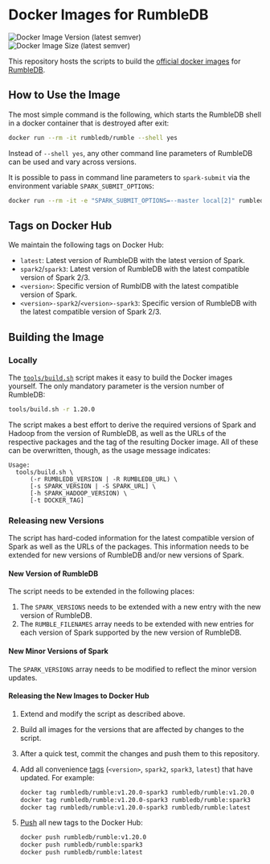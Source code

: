 # Docker Images for RumbleDB

![Docker Image Version (latest semver)](https://img.shields.io/docker/v/rumbledb/rumble?sort=semver)
![Docker Image Size (latest semver)](https://img.shields.io/docker/image-size/rumbledb/rumble?sort=semver)

This repository hosts the scripts to build the [official docker images](https://hub.docker.com/repository/docker/rumbledb/rumble) for [RumbleDB](https://rumbledb.org/).

## How to Use the Image

The most simple command is the following, which starts the RumbleDB shell in a docker container that is destroyed after exit:

```bash
docker run --rm -it rumbledb/rumble --shell yes
```

Instead of `--shell yes`, any other command line parameters of RumbleDB can be used and vary across versions.

It is possible to pass in command line parameters to `spark-submit` via the environment variable `SPARK_SUBMIT_OPTIONS`:

```bash
docker run --rm -it -e "SPARK_SUBMIT_OPTIONS=--master local[2]" rumbledb/rumble --shell yes
```

## Tags on Docker Hub

We maintain the following tags on Docker Hub:

* `latest`: Latest version of RumbleDB with the latest version of Spark.
* `spark2`/`spark3`: Latest version of RumbleDB with the latest compatible version of Spark 2/3.
* `<version>`: Specific version of RumblDB with the latest compatible version of Spark.
* `<version>-spark2`/`<version>-spark3`: Specific version of RumbleDB with the latest compatible version of Spark 2/3.

## Building the Image

### Locally

The [`tools/build.sh`](tools/build.sh) script makes it easy to build the Docker images yourself. The only mandatory parameter is the version number of RumbleDB:

```bash
tools/build.sh -r 1.20.0
```

The script makes a best effort to derive the required versions of Spark and Hadoop from the version of RumbleDB, as well as the URLs of the respective packages and the tag of the resulting Docker image. All of these can be overwritten, though, as the usage message indicates:

```
Usage:
  tools/build.sh \
      (-r RUMBLEDB_VERSION | -R RUMBLEDB_URL) \
      [-s SPARK_VERSION | -S SPARK_URL] \
      [-h SPARK_HADOOP_VERSION) \
      [-t DOCKER_TAG]
```

### Releasing new Versions

The script has hard-coded information for the latest compatible version of Spark as well as the URLs of the packages. This information needs to be extended for new versions of RumbleDB and/or new versions of Spark.

#### New Version of RumbleDB

The script needs to be extended in the following places:

1. The `SPARK_VERSIONS` needs to be extended with a new entry with the new version of RumbleDB.
1. The `RUMBLE_FILENAMES` array needs to be extended with new entries for each version of Spark supported by the new version of RumbleDB.

#### New Minor Versions of Spark

The `SPARK_VERSIONS` array needs to be modified to reflect the minor version updates.

#### Releasing the New Images to Docker Hub

1. Extend and modify the script as described above.
1. Build all images for the versions that are affected by changes to the script.
1. After a quick test, commit the changes and push them to this repository.
1. Add all convenience [tags](https://docs.docker.com/engine/reference/commandline/tag/) (`<version>`, `spark2`, `spark3`, `latest`) that have updated. For example:

   ```bash
   docker tag rumbledb/rumble:v1.20.0-spark3 rumbledb/rumble:v1.20.0
   docker tag rumbledb/rumble:v1.20.0-spark3 rumbledb/rumble:spark3
   docker tag rumbledb/rumble:v1.20.0-spark3 rumbledb/rumble:latest
   ```

1. [Push](https://docs.docker.com/engine/reference/commandline/push/) all new tags to the Docker Hub:

   ```bash
   docker push rumbledb/rumble:v1.20.0
   docker push rumbledb/rumble:spark3
   docker push rumbledb/rumble:latest
   ```
